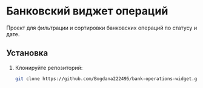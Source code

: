 # Банковский виджет операций

Проект для фильтрации и сортировки банковских операций по статусу и дате.

## Установка

1. Клонируйте репозиторий:
   ```bash
   git clone https://github.com/Bogdana222495/bank-operations-widget.git
